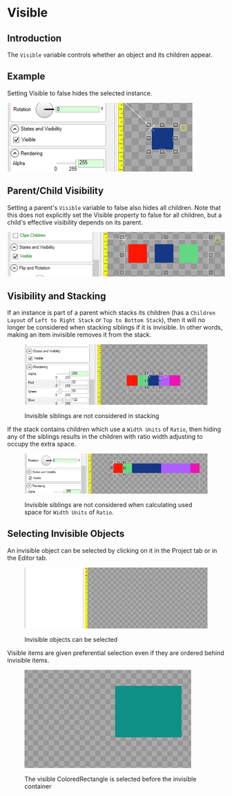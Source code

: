 # Visible

## Introduction

The `Visible` variable controls whether an object and its children appear.

## Example

Setting Visible to false hides the selected instance.

![Visible property controls whether an instance is hidden or shown](<../../../.gitbook/assets/16_19 40 08.gif>)

## Parent/Child Visibility

Setting a parent's `Visible` variable to false also hides all children. Note that this does not explicitly set the Visible property to false for all children, but a child's effective visibility depends on its parent.

![A parent's Visible value controls whether children are visible](<../../../.gitbook/assets/16_19 45 06.gif>)

## Visibility and Stacking

If an instance is part of a parent which stacks its children (has a `Children Layout` of `Left to Right Stack` or `Top to Bottom Stack`), then it will no longer be considered when stacking siblings if it is invisible. In other words, making an item invisible removes it from the stack.

<figure><img src="../../../.gitbook/assets/16_19 48 47.gif" alt=""><figcaption><p>Invisible siblings are not considered in stacking</p></figcaption></figure>

If the stack contains children which use a `Width Units` of `Ratio`, then hiding any of the siblings results in the children with ratio width adjusting to occupy the extra space.

<figure><img src="../../../.gitbook/assets/16_19 52 56.gif" alt=""><figcaption><p>Invisible siblings are not considered when calculating used space for <code>Width Units</code> of <code>Ratio</code>.</p></figcaption></figure>

## Selecting Invisible Objects

An invisible object can be selected by clicking on it in the Project tab or in the Editor tab.

<figure><img src="../../../.gitbook/assets/16_20 04 41.gif" alt=""><figcaption><p>Invisible objects can be selected</p></figcaption></figure>

Visible items are given preferential selection even if they are ordered behind invisible items.

<figure><img src="../../../.gitbook/assets/16_20 05 57.gif" alt=""><figcaption><p>The visible ColoredRectangle is selected before the invisible container</p></figcaption></figure>
